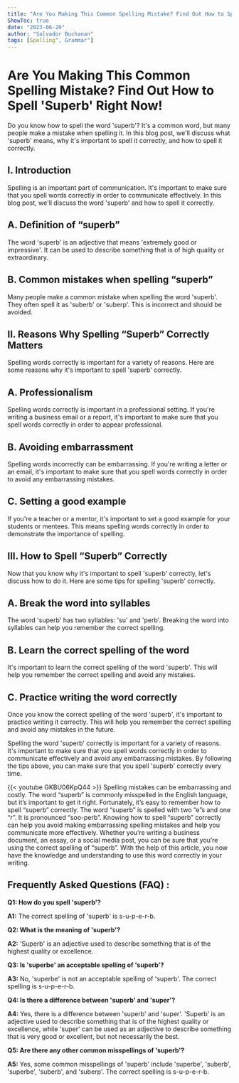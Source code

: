 ```yaml
---
title: "Are You Making This Common Spelling Mistake? Find Out How to Spell 'Superb' Right Now!"
ShowToc: true 
date: "2023-06-20"
author: "Salvador Buchanan" 
tags: [Spelling", Grammar"]
---
```

# Are You Making This Common Spelling Mistake? Find Out How to Spell 'Superb' Right Now!

Do you know how to spell the word 'superb'? It's a common word, but many people make a mistake when spelling it. In this blog post, we'll discuss what 'superb' means, why it's important to spell it correctly, and how to spell it correctly.

## I. Introduction

Spelling is an important part of communication. It's important to make sure that you spell words correctly in order to communicate effectively. In this blog post, we'll discuss the word 'superb' and how to spell it correctly.

## A. Definition of “superb”

The word 'superb' is an adjective that means 'extremely good or impressive'. It can be used to describe something that is of high quality or extraordinary.

## B. Common mistakes when spelling “superb”

Many people make a common mistake when spelling the word 'superb'. They often spell it as 'suberb' or 'suberp'. This is incorrect and should be avoided.

## II. Reasons Why Spelling “Superb” Correctly Matters

Spelling words correctly is important for a variety of reasons. Here are some reasons why it's important to spell 'superb' correctly.

## A. Professionalism

Spelling words correctly is important in a professional setting. If you're writing a business email or a report, it's important to make sure that you spell words correctly in order to appear professional.

## B. Avoiding embarrassment

Spelling words incorrectly can be embarrassing. If you're writing a letter or an email, it's important to make sure that you spell words correctly in order to avoid any embarrassing mistakes.

## C. Setting a good example

If you're a teacher or a mentor, it's important to set a good example for your students or mentees. This means spelling words correctly in order to demonstrate the importance of spelling.

## III. How to Spell “Superb” Correctly

Now that you know why it's important to spell 'superb' correctly, let's discuss how to do it. Here are some tips for spelling 'superb' correctly.

## A. Break the word into syllables

The word 'superb' has two syllables: 'su' and 'perb'. Breaking the word into syllables can help you remember the correct spelling.

## B. Learn the correct spelling of the word

It's important to learn the correct spelling of the word 'superb'. This will help you remember the correct spelling and avoid any mistakes.

## C. Practice writing the word correctly

Once you know the correct spelling of the word 'superb', it's important to practice writing it correctly. This will help you remember the correct spelling and avoid any mistakes in the future.

Spelling the word 'superb' correctly is important for a variety of reasons. It's important to make sure that you spell words correctly in order to communicate effectively and avoid any embarrassing mistakes. By following the tips above, you can make sure that you spell 'superb' correctly every time.

{{< youtube GKBU06KpQ44 >}} 
Spelling mistakes can be embarrassing and costly. The word “superb” is commonly misspelled in the English language, but it’s important to get it right. Fortunately, it’s easy to remember how to spell “superb” correctly. The word “superb” is spelled with two “e”s and one “r”. It is pronounced “soo-perb”. Knowing how to spell “superb” correctly can help you avoid making embarrassing spelling mistakes and help you communicate more effectively. Whether you’re writing a business document, an essay, or a social media post, you can be sure that you’re using the correct spelling of “superb”. With the help of this article, you now have the knowledge and understanding to use this word correctly in your writing.

## Frequently Asked Questions (FAQ) :
**Q1: How do you spell 'superb'?**

**A1:** The correct spelling of 'superb' is s-u-p-e-r-b.

**Q2: What is the meaning of 'superb'?**

**A2:** 'Superb' is an adjective used to describe something that is of the highest quality or excellence.

**Q3: Is 'superbe' an acceptable spelling of 'superb'?**

**A3:** No, 'superbe' is not an acceptable spelling of 'superb'. The correct spelling is s-u-p-e-r-b.

**Q4: Is there a difference between 'superb' and 'super'?**

**A4:** Yes, there is a difference between 'superb' and 'super'. 'Superb' is an adjective used to describe something that is of the highest quality or excellence, while 'super' can be used as an adjective to describe something that is very good or excellent, but not necessarily the best.

**Q5: Are there any other common misspellings of 'superb'?**

**A5:** Yes, some common misspellings of 'superb' include 'superbe', 'suberb', 'superbe', 'suberb', and 'suberp'. The correct spelling is s-u-p-e-r-b.





